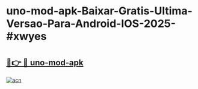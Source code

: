 # uno-mod-apk-Baixar-Gratis-Ultima-Versao-Para-Android-IOS-2025-#xwyes

# <h2><a href="https://ainizakaria.my?title=uno-mod-apk&ref=22M">🔗👉 🔴 uno-mod-apk</a></h2>

[![acn](https://github.com/user-attachments/assets/0f9c940e-d8b0-45ae-aac7-cd30a18b3e1c)](https://ainizakaria.my?title=uno-mod-apk&ref=22M)

